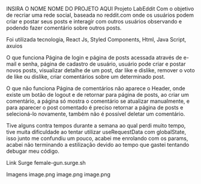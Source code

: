 INSIRA O NOME NOME DO PROJETO AQUI
Projeto LabEddit
Com o objetivo de recriar uma rede social, baseada no reddit.com onde os usuários podem criar e postar seus posts e interagir com outros usuários observando e podendo fazer comentário sobre outros posts.

Foi utilizada tecnologia, React Js, Styled Components, Html, Java Script, axuios 

O que funciona
Página de login e página de posts acessada através de e-mail e senha, página de cadastro de usuário, usuário pode criar e postar novos posts, visualizar detalhe de um post, dar like e dislike, remover o voto de like ou dislike, criar comentários sobre um determinado post.

O que não funciona
Página de comentários não aparece o Header, onde existe um botão de logout e de retornar para página de posts, ao criar um comentário, a página só mostra o comentário se atualizar manualmente, e para aparecer o post comentado é preciso retornar a página de posts e selecioná-lo novamente, também não é possível deletar um comentário.

Tive alguns contra tempos durante a semana ao qual perdi muito tempo, tive muita dificuldade ao tentar utilizar useRequestData com globalState, isso junto me confundiu um pouco, acabei me enrolando com os params, acabei não terminando a estilização devido ao tempo que gastei tentando debugar meu código.

Link Surge
female-gun.surge.sh

Imagens
image.png
image.png
image.png

